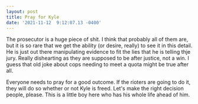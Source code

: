 ```yaml
--- 
layout: post 
title: Pray for Kyle 
date: '2021-11-12  9:12:07.13 -0400' 
--- 
```

The prosecutor is a huge piece of shit. I think that probably all of them are, but it is so rare that we get the 
ability (or desire, really) to see it in this detail. He is just out there manipulating evidence to fit the lies 
that he is telling thje jury. Really dishearting as they are supposed to be after justice, not a win. I guess 
that old joke about cops needing to meet a quota might be true after all.

Everyone needs to pray for a good outcome. If the rioters are going to do it, they will do so whether or not 
Kyle is freed. Let's make the right decision people, please. This is a little boy here who has his whole life 
ahead of him.
